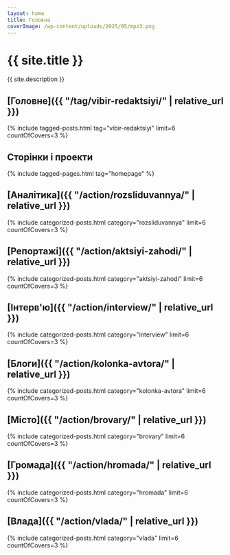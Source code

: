 ```yaml
---
layout: home
title: Головна
coverImage: /wp-content/uploads/2025/05/mpz3.png
---
```


# {{ site.title }}

{{ site.description }}

## [Головне]({{ "/tag/vibir-redaktsiyi/" | relative_url }})
{% include tagged-posts.html tag="vibir-redaktsiyi" limit=6 countOfCovers=3 %} 

## Сторінки і проекти
{% include tagged-pages.html tag="homepage" %}

## [Аналітика]({{ "/action/rozsliduvannya/" | relative_url }})
{% include categorized-posts.html category="rozsliduvannya" limit=6 countOfCovers=3 %}

## [Репортажі]({{ "/action/aktsiyi-zahodi/" | relative_url }})
{% include categorized-posts.html category="aktsiyi-zahodi" limit=6 countOfCovers=3 %}

## [Інтерв'ю]({{ "/action/interview/" | relative_url }})
{% include categorized-posts.html category="interview" limit=6 countOfCovers=3 %}

## [Блоги]({{ "/action/kolonka-avtora/" | relative_url }})
{% include categorized-posts.html category="kolonka-avtora" limit=6 countOfCovers=3 %}

## [Місто]({{ "/action/brovary/" | relative_url }})
{% include categorized-posts.html category="brovary" limit=6 countOfCovers=3 %}

## [Громада]({{ "/action/hromada/" | relative_url }})
{% include categorized-posts.html category="hromada" limit=6 countOfCovers=3 %}

## [Влада]({{ "/action/vlada/" | relative_url }})
{% include categorized-posts.html category="vlada" limit=6 countOfCovers=3 %}